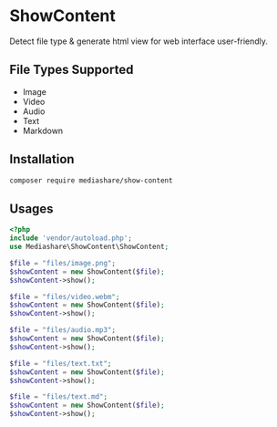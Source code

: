 # ShowContent
Detect file type & generate html view for web interface user-friendly.
## File Types Supported
- Image
- Video
- Audio
- Text
- Markdown
## Installation
```bash
composer require mediashare/show-content
```
## Usages
```php
<?php
include 'vendor/autoload.php';
use Mediashare\ShowContent\ShowContent;

$file = "files/image.png";
$showContent = new ShowContent($file);
$showContent->show();

$file = "files/video.webm";
$showContent = new ShowContent($file);
$showContent->show();

$file = "files/audio.mp3";
$showContent = new ShowContent($file);
$showContent->show();

$file = "files/text.txt";
$showContent = new ShowContent($file);
$showContent->show();

$file = "files/text.md";
$showContent = new ShowContent($file);
$showContent->show();
```
